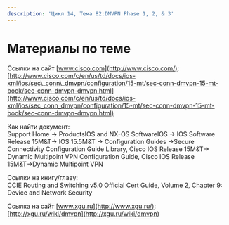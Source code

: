 ```yaml
---
description: 'Цикл 14, Тема 82:DMVPN Phase 1, 2, & 3'
---
```


# Материалы по теме

Ссылки на сайт [www.cisco.com](http://www.cisco.com/):  
[http://www.cisco.com/c/en/us/td/docs/ios-xml/ios/sec\_conn\_dmvpn/configuration/15-mt/sec-conn-dmvpn-15-mt-book/sec-conn-dmvpn-dmvpn.html](http://www.cisco.com/c/en/us/td/docs/ios-xml/ios/sec_conn_dmvpn/configuration/15-mt/sec-conn-dmvpn-15-mt-book/sec-conn-dmvpn-dmvpn.html)

Как найти документ:  
Support Home → ProductsIOS and NX-OS SoftwareIOS → IOS Software Release 15M&T→ IOS 15.5M&T → Configuration Guides →Secure Connectivity Configuration Guide Library, Cisco IOS Release 15M&T→ Dynamic Multipoint VPN Configuration Guide, Cisco IOS Release 15M&T→Dynamic Multipoint VPN

Ссылки на книгу/главу:  
CCIE Routing and Switching v5.0 Official Cert Guide, Volume 2, Chapter 9: Device and Network Security

Ссылка на сайт [www.xgu.ru](http://www.xgu.ru/):  
[http://xgu.ru/wiki/dmvpn](http://xgu.ru/wiki/dmvpn)

